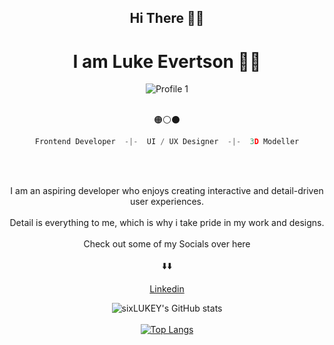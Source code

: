 <div align="center">
  
## Hi There 🙋‍♂️
# I am Luke Evertson 💽🐐

![Profile 1](https://github.com/sixLUKEY/sixLUKEY/assets/130046695/98a3df56-cea3-4c39-bd73-216114bc8c2f)
<br></br>

🟠⚪⚫

```js
Frontend Developer  -|-  UI / UX Designer  -|-  3D Modeller
```
<br></br>

I am an aspiring developer who enjoys creating interactive and detail-driven user experiences.
<br></br>
Detail is everything to me, which is why i take pride in my work and designs.
<br></br>
Check out some of my Socials over here 
<br></br>
⬇️⬇️

<a href="https://www.linkedin.com/in/luke-evertson-7125b0276/">Linkedin
</a>

![sixLUKEY's GitHub stats](https://github-readme-stats.vercel.app/api?username=sixLUKEY&show_icons=true&title_color=F99909&bg_color=1A1A1A&border_color=F99909&text_color=CDCCCC&icon_color=575757)
<br></br>
[![Top Langs](https://github-readme-stats.vercel.app/api/top-langs/?username=sixLUKEY)](https://github.com/anuraghazra/github-readme-stats&langs_count=8)
</div>
<!---
sixLUKEY/sixLUKEY is a ✨ special ✨ repository because its `README.md` (this file) appears on your GitHub profile.
You can click the Preview link to take a look at your changes.
--->
